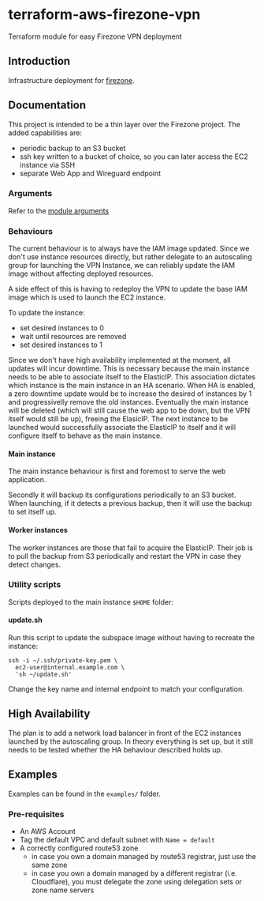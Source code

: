 # terraform-aws-firezone-vpn
Terraform module for easy Firezone VPN deployment

## Introduction

Infrastructure deployment for [firezone](https://github.com/firezone/firezone).

## Documentation

This project is intended to be a thin layer over the Firezone project. The added capabilities are:
- periodic backup to an S3 bucket
- ssh key written to a bucket of choice, so you can later access the EC2 instance via SSH
- separate Web App and Wireguard endpoint

### Arguments

Refer to the [module arguments](MODULE_ARGUMENTS.md)

### Behaviours

The current behaviour is to always have the IAM image updated. Since we don't use instance resources
directly, but rather delegate to an autoscaling group for launching the VPN Instance, we can reliably update
the IAM image without affecting deployed resources.

A side effect of this is having to redeploy the VPN to update the base IAM image which is used to launch the
EC2 instance.

To update the instance:
- set desired instances to 0
- wait until resources are removed
- set desired instances to 1

Since we don't have high availability implemented at the moment, all updates will incur downtime. This is
necessary because the main instance needs to be able to associate itself to the ElasticIP. This association
dictates which instance is the main instance in an HA scenario. When HA is enabled, a zero downtime update
would be to increase the desired of instances by 1 and progressivelly remove the old instances. Eventually
the main instance will be deleted (which will still cause the web app to be down, but the VPN itself would
still be up), freeing the ElasicIP. The next instance to be launched would successfully associate the ElasticIP
to itself and it will configure itself to behave as the main instance.

#### Main instance

The main instance behaviour is first and foremost to serve the web application.

Secondly it will backup its configurations periodically to an S3 bucket. When launching, if it detects a previous
backup, then it will use the backup to set itself up.

#### Worker instances

The worker instances are those that fail to acquire the ElasticIP. Their job is to pull the backup from S3
periodically and restart the VPN in case they detect changes.

### Utility scripts

Scripts deployed to the main instance `$HOME` folder:

#### update.sh

Run this script to update the subspace image without having to recreate the instance:

```shell
ssh -i ~/.ssh/private-key.pem \
  ec2-user@internal.example.com \
  'sh ~/update.sh'
```

Change the key name and internal endpoint to match your configuration.

####

## High Availability

The plan is to add a network load balancer in front of the EC2 instances launched by the autoscaling group.
In theory everything is set up, but it still needs to be tested whether the HA behaviour described holds up.

## Examples

Examples can be found in the `examples/` folder.

### Pre-requisites

- An AWS Account
- Tag the default VPC and default subnet with `Name = default`
- A correctly configured route53 zone
  - in case you own a domain managed by route53 registrar, just use the same zone
  - in case you own a domain managed by a different registrar (i.e. Cloudflare), you must delegate the zone using delegation sets or zone name servers
